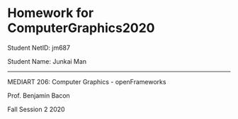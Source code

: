 # Homework for ComputerGraphics2020

Student NetID: jm687

Student Name: Junkai Man



----

MEDIART 206: Computer Graphics - openFrameworks

Prof. Benjamin Bacon

Fall Session 2 2020

